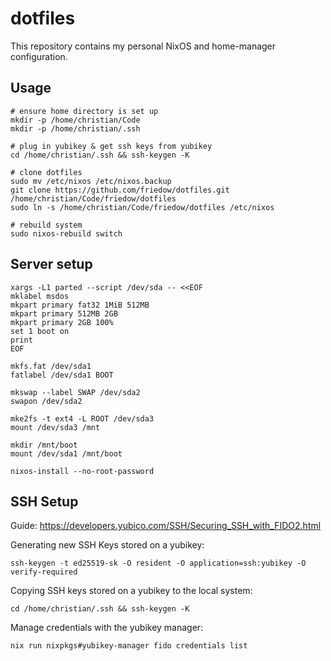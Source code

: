 # dotfiles

This repository contains my personal NixOS and home-manager configuration.

## Usage

```
# ensure home directory is set up
mkdir -p /home/christian/Code
mkdir -p /home/christian/.ssh

# plug in yubikey & get ssh keys from yubikey
cd /home/christian/.ssh && ssh-keygen -K

# clone dotfiles
sudo mv /etc/nixos /etc/nixos.backup
git clone https://github.com/friedow/dotfiles.git /home/christian/Code/friedow/dotfiles
sudo ln -s /home/christian/Code/friedow/dotfiles /etc/nixos

# rebuild system
sudo nixos-rebuild switch
```

## Server setup

```
xargs -L1 parted --script /dev/sda -- <<EOF
mklabel msdos
mkpart primary fat32 1MiB 512MB
mkpart primary 512MB 2GB
mkpart primary 2GB 100%
set 1 boot on
print
EOF

mkfs.fat /dev/sda1
fatlabel /dev/sda1 BOOT

mkswap --label SWAP /dev/sda2
swapon /dev/sda2

mke2fs -t ext4 -L ROOT /dev/sda3
mount /dev/sda3 /mnt

mkdir /mnt/boot
mount /dev/sda1 /mnt/boot

nixos-install --no-root-password
```

## SSH Setup

Guide: https://developers.yubico.com/SSH/Securing_SSH_with_FIDO2.html

Generating new SSH Keys stored on a yubikey:

```
ssh-keygen -t ed25519-sk -O resident -O application=ssh:yubikey -O verify-required
```

Copying SSH keys stored on a yubikey to the local system:

```
cd /home/christian/.ssh && ssh-keygen -K
```

Manage credentials with the yubikey manager:

```
nix run nixpkgs#yubikey-manager fido credentials list
```

